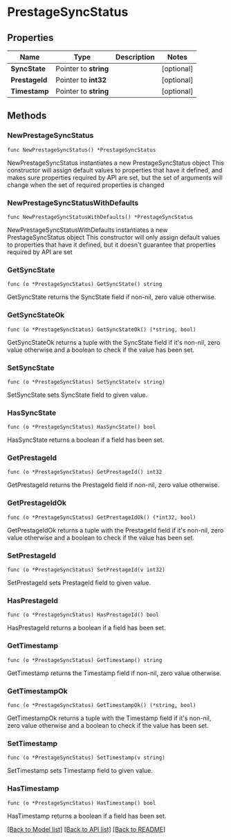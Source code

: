 # PrestageSyncStatus

## Properties

Name | Type | Description | Notes
------------ | ------------- | ------------- | -------------
**SyncState** | Pointer to **string** |  | [optional] 
**PrestageId** | Pointer to **int32** |  | [optional] 
**Timestamp** | Pointer to **string** |  | [optional] 

## Methods

### NewPrestageSyncStatus

`func NewPrestageSyncStatus() *PrestageSyncStatus`

NewPrestageSyncStatus instantiates a new PrestageSyncStatus object
This constructor will assign default values to properties that have it defined,
and makes sure properties required by API are set, but the set of arguments
will change when the set of required properties is changed

### NewPrestageSyncStatusWithDefaults

`func NewPrestageSyncStatusWithDefaults() *PrestageSyncStatus`

NewPrestageSyncStatusWithDefaults instantiates a new PrestageSyncStatus object
This constructor will only assign default values to properties that have it defined,
but it doesn't guarantee that properties required by API are set

### GetSyncState

`func (o *PrestageSyncStatus) GetSyncState() string`

GetSyncState returns the SyncState field if non-nil, zero value otherwise.

### GetSyncStateOk

`func (o *PrestageSyncStatus) GetSyncStateOk() (*string, bool)`

GetSyncStateOk returns a tuple with the SyncState field if it's non-nil, zero value otherwise
and a boolean to check if the value has been set.

### SetSyncState

`func (o *PrestageSyncStatus) SetSyncState(v string)`

SetSyncState sets SyncState field to given value.

### HasSyncState

`func (o *PrestageSyncStatus) HasSyncState() bool`

HasSyncState returns a boolean if a field has been set.

### GetPrestageId

`func (o *PrestageSyncStatus) GetPrestageId() int32`

GetPrestageId returns the PrestageId field if non-nil, zero value otherwise.

### GetPrestageIdOk

`func (o *PrestageSyncStatus) GetPrestageIdOk() (*int32, bool)`

GetPrestageIdOk returns a tuple with the PrestageId field if it's non-nil, zero value otherwise
and a boolean to check if the value has been set.

### SetPrestageId

`func (o *PrestageSyncStatus) SetPrestageId(v int32)`

SetPrestageId sets PrestageId field to given value.

### HasPrestageId

`func (o *PrestageSyncStatus) HasPrestageId() bool`

HasPrestageId returns a boolean if a field has been set.

### GetTimestamp

`func (o *PrestageSyncStatus) GetTimestamp() string`

GetTimestamp returns the Timestamp field if non-nil, zero value otherwise.

### GetTimestampOk

`func (o *PrestageSyncStatus) GetTimestampOk() (*string, bool)`

GetTimestampOk returns a tuple with the Timestamp field if it's non-nil, zero value otherwise
and a boolean to check if the value has been set.

### SetTimestamp

`func (o *PrestageSyncStatus) SetTimestamp(v string)`

SetTimestamp sets Timestamp field to given value.

### HasTimestamp

`func (o *PrestageSyncStatus) HasTimestamp() bool`

HasTimestamp returns a boolean if a field has been set.


[[Back to Model list]](../README.md#documentation-for-models) [[Back to API list]](../README.md#documentation-for-api-endpoints) [[Back to README]](../README.md)


